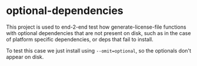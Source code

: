 # optional-dependencies

This project is used to end-2-end test how generate-license-file functions with optional
dependencies that are not present on disk, such as in the case of platform specific dependencies,
or deps that fail to install.

To test this case we just install using `--omit=optional`, so the optionals don't appear on disk.
